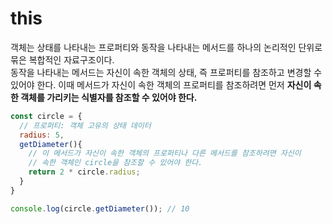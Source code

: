 # this
객체는 상태를 나타내는 프로퍼티와 동작을 나타내는 메서드를 하나의 논리적인 단위로 묶은 복합적인 자료구조이다.  
동작을 나타내는 메서드는 자신이 속한 객체의 상태, 즉 프로퍼티를 참조하고 변경할 수 있어야 한다. 이때 메서드가 자신이 속한 객체의 프로퍼티를 참조하려면 먼저 **자신이 속한 객체를 가리키는 식별자를 참조할 수 있어야 한다.**

```js
const circle = {
  // 프로퍼티: 객체 고유의 상태 데이터
  radius: 5,
  getDiameter(){
    // 이 메서드가 자신이 속한 객체의 프로퍼티나 다른 메서드를 참조하려면 자신이
    // 속한 객체인 circle을 참조할 수 있어야 한다.
    return 2 * circle.radius;
  }
}

console.log(circle.getDiameter()); // 10
```